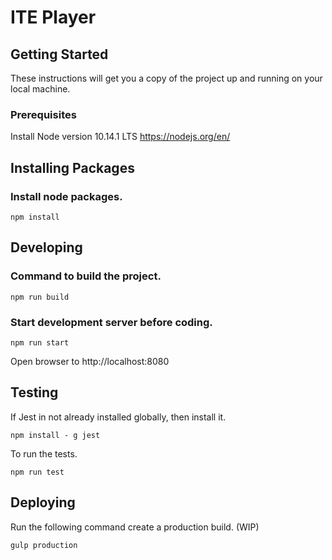 # ITE Player

## Getting Started

These instructions will get you a copy of the project up and running on your local machine.

### Prerequisites

Install Node version 10.14.1 LTS
https://nodejs.org/en/

## Installing Packages

### Install node packages.

```
npm install
```

## Developing

### Command to build the project.

```
npm run build
```
### Start development server before coding.

```
npm run start
```

Open browser to http://localhost:8080

## Testing

If Jest in not already installed globally, then install it.

```
npm install - g jest
```

To run the tests.

```
npm run test
```

## Deploying

Run the following command create a production build. (WIP)

```
gulp production
```